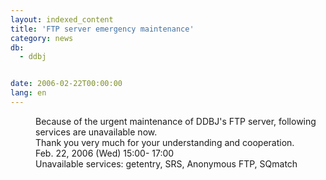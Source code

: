 ```yaml
---
layout: indexed_content
title: 'FTP server emergency maintenance'
category: news
db:
  - ddbj


date: 2006-02-22T00:00:00
lang: en
---
```


<dd>Because of the urgent maintenance of DDBJ's FTP server, following<br> services are unavailable now.<br> Thank you very much for your understanding and cooperation.
<dd>Feb. 22, 2006 (Wed) 15:00- 17:00
<dd>Unavailable services: getentry, SRS, Anonymous FTP, SQmatch</dd>
</dd>
</dd>
